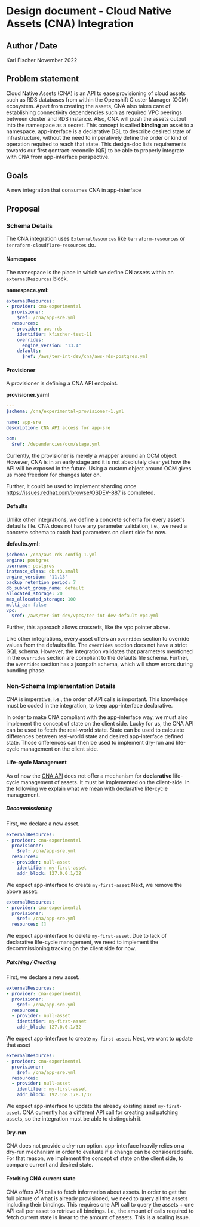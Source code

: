 # Design document - Cloud Native Assets (CNA) Integration

## Author / Date

Karl Fischer
November 2022

## Problem statement

Cloud Native Assets (CNA) is an API to ease provisioning of cloud assets such as RDS databases from within the Openshift Cluster Manager (OCM) ecosystem.
Apart from creating the assets, CNA also takes care of establishing connectivity dependencies such as required VPC peerings between cluster and RDS instance.
Also, CNA will push the assets output into the namespace as a secret. This concept is called **binding** an asset to a namespace.
app-interface is a declarative DSL to describe desired state of infrastructure, without the need to imperatively define the order or kind of operation required to reach that state.
This design-doc lists requirements towards our first qontract-reconcile (QR) to be able to properly integrate with CNA from app-interface perspective.

## Goals

A new integration that consumes CNA in app-interface

## Proposal

### Schema Details

The CNA integration uses `ExternalResources` like `terraform-resources` or `terraform-cloudflare-resources` do.

#### Namespace

The namespace is the place in which we define CN assets within an `externalResources` block.

**namespace.yml:**

```yaml
externalResources:
- provider: cna-experimental
  provisioner:
    $ref: /cna/app-sre.yml
  resources:
  - provider: aws-rds
    identifier: kfischer-test-11
    overrides:
      engine_version: "13.4"
    defaults:
      $ref: /aws/ter-int-dev/cna/aws-rds-postgres.yml
```

#### Provisioner

A provisioner is defining a CNA API endpoint.

**provisioner.yaml**

```yaml
---
$schema: /cna/experimental-provisioner-1.yml

name: app-sre
description: CNA API access for app-sre

ocm:
  $ref: /dependencies/ocm/stage.yml
```

Currently, the provisioner is merely a wrapper around an OCM object. However,
CNA is in an early stage and it is not absolutely clear yet how the API will
be exposed in the future. Using a custom object around OCM gives us more freedom
for changes later on.

Further, it could be used to implement sharding once https://issues.redhat.com/browse/OSDEV-887 is completed.

#### Defaults

Unlike other integrations, we define a concrete schema for every asset's defaults file.
CNA does not have any parameter validation, i.e., we need a concrete schema to catch
bad parameters on client side for now.

**defaults.yml:**

```yaml
$schema: /cna/aws-rds-config-1.yml
engine: postgres
username: postgres
instance_class: db.t3.small
engine_version: '11.13'
backup_retention_period: 7
db_subnet_group_name: default
allocated_storage: 20
max_allocated_storage: 100
multi_az: false
vpc:
  $ref: /aws/ter-int-dev/vpcs/ter-int-dev-default-vpc.yml
```

Further, this approach allows crossrefs, like the vpc pointer above.

Like other integrations, every asset offers an `overrides` section to override values from the defaults file.
The `overrides` section does not have a strict GQL schema. However, the integration validates that parameters
mentioned in the `overrides` section are compliant to the defaults file schema.
Further, the `overrides` section has a jsonpath schema, which will show errors during bundling phase.

### Non-Schema Implementation Details

CNA is imperative, i.e., the order of API calls is important. This knowledge must be coded in the integration,
to keep app-interface declarative.

In order to make CNA compliant with the app-interface way, we must also implement the concept of state on the client side.
Lucky for us, the CNA API can be used to fetch the real-world state.
State can be used to calculate differences between real-world state and desired app-interface defined state.
Those differences can then be used to implement dry-run and life-cycle management on the client side.

#### Life-cycle Management

As of now the [CNA API](https://gitlab.cee.redhat.com/service/cna-management/-/blob/main/openapi/openapi.yaml#/) does not offer a mechanism for **declarative** life-cycle management of assets. It must be implemented on the client-side.
In the following we explain what we mean with declarative life-cycle management.

##### Decommissioning

First, we declare a new asset.

```yaml
externalResources:
- provider: cna-experimental
  provisioner:
    $ref: /cna/app-sre.yml
  resources:
  - provider: null-asset
    identifier: my-first-asset
    addr_block: 127.0.0.1/32
```

We expect app-interface to create `my-first-asset`
Next, we remove the above asset:

```yaml
externalResources:
- provider: cna-experimental
  provisioner:
    $ref: /cna/app-sre.yml
  resources: []
```

We expect app-interface to delete `my-first-asset`.
Due to lack of declarative life-cycle management, we need to implement the decommissioning tracking on the client side for now.

##### Patching / Creating

First, we declare a new asset.

```yaml
externalResources:
- provider: cna-experimental
  provisioner:
    $ref: /cna/app-sre.yml
  resources:
  - provider: null-asset
    identifier: my-first-asset
    addr_block: 127.0.0.1/32
```

We expect app-interface to create `my-first-asset`.
Next, we want to update that asset

```yaml
externalResources:
- provider: cna-experimental
  provisioner:
    $ref: /cna/app-sre.yml
  resources:
  - provider: null-asset
    identifier: my-first-asset
    addr_block: 192.168.178.1/32
```

We expect app-interface to update the already existing asset `my-first-asset`.
CNA currently has a different API call for creating and patching assets, so
the integration must be able to distinguish it.

#### Dry-run

CNA does not provide a dry-run option. app-interface heavily relies on a dry-run
mechanism in order to evaluate if a change can be considered safe.
For that reason, we implement the concept of state on the client side, to compare
current and desired state.

#### Fetching CNA current state

CNA offers API calls to fetch information about assets. In order to get the full picture of
what is already provisioned, we need to query all the assets including their bindings.
This requires one API call to query the assets + one API call per asset to retrieve all bindings.
I.e., the amount of calls required to fetch current state is linear to the amount of assets.
This is a scaling issue.

